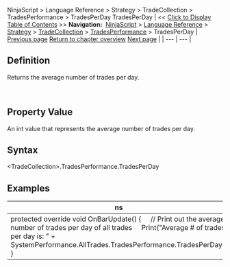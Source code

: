 ﻿
NinjaScript \> Language Reference \> Strategy \> TradeCollection \> TradesPerformance \> TradesPerDay
TradesPerDay
| \<\< [Click to Display Table of Contents](tradesperday.md) \>\> **Navigation:**     [NinjaScript](ninjascript.md) \> [Language Reference](language_reference_wip.md) \> [Strategy](strategy.md) \> [TradeCollection](tradecollection.md) \> [TradesPerformance](tradesperformance.md) \> TradesPerDay | [Previous page](tradescount.md) [Return to chapter overview](tradesperformance.md) [Next page](winningtrades.md) |
| --- | --- |
## Definition
Returns the average number of trades per day.  

 
## Property Value
An int value that represents the average number of trades per day.
 
## Syntax
\<TradeCollection\>.TradesPerformance.TradesPerDay

## Examples
| ns |
| --- |
| protected override void OnBarUpdate() {      // Print out the average number of trades per day of all trades      Print("Average \# of trades per day is: " \+ SystemPerformance.AllTrades.TradesPerformance.TradesPerDay); } |

